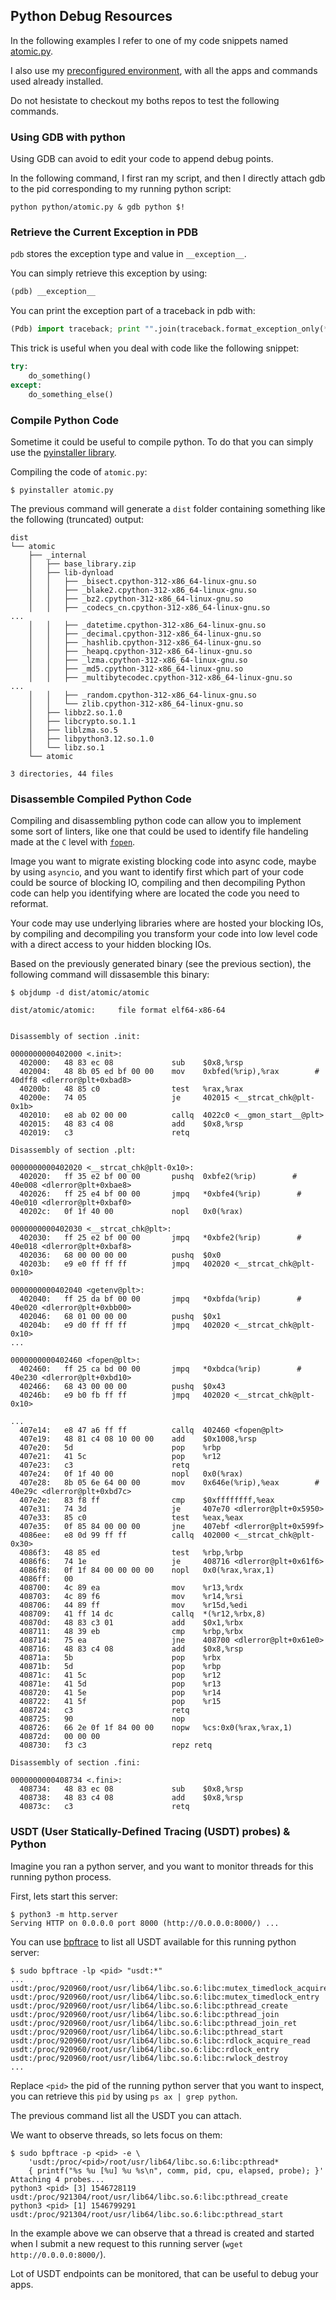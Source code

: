 ## Python Debug Resources

In the following examples I refer to one of my code snippets
named [atomic.py](https://github.com/4383/snippets/blob/main/python/atomic.py).

I also use my [preconfigured environment](https://github.com/4383/machine),
with all the apps and commands used already installed.

Do not hesistate to checkout my boths repos to test the following commands.

### Using GDB with python

Using GDB can avoid to edit your code to append debug points.

In the following command, I first ran my script, and then I directly attach
gdb to the pid corresponding to my running python script:

```
python python/atomic.py & gdb python $!
```

### Retrieve the Current Exception in PDB

`pdb` stores the exception type and value in `__exception__`.

You can simply retrieve this exception by using:

```python
(pdb) __exception__
```

You can print the exception part of a traceback in pdb with:

```python
(Pdb) import traceback; print "".join(traceback.format_exception_only(*__exception__))
```

This trick is useful when you deal with code like the following snippet:

```python
try:
    do_something()
except:
    do_something_else()
```

### Compile Python Code

Sometime it could be useful to compile python.
To do that you can simply use the [pyinstaller library](https://pyinstaller.org/en/stable/).

Compiling the code of `atomic.py`:

```
$ pyinstaller atomic.py
```

The previous command will generate a `dist` folder containing something like the following (truncated) output:

```
dist
└── atomic
    ├── _internal
    │   ├── base_library.zip
    │   ├── lib-dynload
    │   │   ├── _bisect.cpython-312-x86_64-linux-gnu.so
    │   │   ├── _blake2.cpython-312-x86_64-linux-gnu.so
    │   │   ├── _bz2.cpython-312-x86_64-linux-gnu.so
    │   │   ├── _codecs_cn.cpython-312-x86_64-linux-gnu.so
...
    │   │   ├── _datetime.cpython-312-x86_64-linux-gnu.so
    │   │   ├── _decimal.cpython-312-x86_64-linux-gnu.so
    │   │   ├── _hashlib.cpython-312-x86_64-linux-gnu.so
    │   │   ├── _heapq.cpython-312-x86_64-linux-gnu.so
    │   │   ├── _lzma.cpython-312-x86_64-linux-gnu.so
    │   │   ├── _md5.cpython-312-x86_64-linux-gnu.so
    │   │   ├── _multibytecodec.cpython-312-x86_64-linux-gnu.so
...
    │   │   ├── _random.cpython-312-x86_64-linux-gnu.so
    │   │   └── zlib.cpython-312-x86_64-linux-gnu.so
    │   ├── libbz2.so.1.0
    │   ├── libcrypto.so.1.1
    │   ├── liblzma.so.5
    │   ├── libpython3.12.so.1.0
    │   └── libz.so.1
    └── atomic

3 directories, 44 files
```

### Disassemble Compiled Python Code

Compiling and disassembling python code can allow you to implement
some sort of linters, like one that could be used to identify
file handeling made at the `C` level with [`fopen`](https://www.tutorialspoint.com/c_standard_library/c_function_fopen.htm).

Image you want to migrate existing blocking code into async code,
maybe by using `asyncio`, and you want to identify first which part of
your code could be source of blocking IO, compiling and then decompiling
Python code can help you identifying where are located the code you
need to reformat.

Your code may use underlying libraries where are hosted your blocking
IOs, by compiling and decompiling you transform your code into low level
code with a direct access to your hidden blocking IOs.

Based on the previously generated binary (see the previous section),
the following command will dissasemble this binary:

```
$ objdump -d dist/atomic/atomic
```

```
dist/atomic/atomic:     file format elf64-x86-64


Disassembly of section .init:

0000000000402000 <.init>:
  402000:	48 83 ec 08          	sub    $0x8,%rsp
  402004:	48 8b 05 ed bf 00 00 	mov    0xbfed(%rip),%rax        # 40dff8 <dlerror@plt+0xbad8>
  40200b:	48 85 c0             	test   %rax,%rax
  40200e:	74 05                	je     402015 <__strcat_chk@plt-0x1b>
  402010:	e8 ab 02 00 00       	callq  4022c0 <__gmon_start__@plt>
  402015:	48 83 c4 08          	add    $0x8,%rsp
  402019:	c3                   	retq   

Disassembly of section .plt:

0000000000402020 <__strcat_chk@plt-0x10>:
  402020:	ff 35 e2 bf 00 00    	pushq  0xbfe2(%rip)        # 40e008 <dlerror@plt+0xbae8>
  402026:	ff 25 e4 bf 00 00    	jmpq   *0xbfe4(%rip)        # 40e010 <dlerror@plt+0xbaf0>
  40202c:	0f 1f 40 00          	nopl   0x0(%rax)

0000000000402030 <__strcat_chk@plt>:
  402030:	ff 25 e2 bf 00 00    	jmpq   *0xbfe2(%rip)        # 40e018 <dlerror@plt+0xbaf8>
  402036:	68 00 00 00 00       	pushq  $0x0
  40203b:	e9 e0 ff ff ff       	jmpq   402020 <__strcat_chk@plt-0x10>

0000000000402040 <getenv@plt>:
  402040:	ff 25 da bf 00 00    	jmpq   *0xbfda(%rip)        # 40e020 <dlerror@plt+0xbb00>
  402046:	68 01 00 00 00       	pushq  $0x1
  40204b:	e9 d0 ff ff ff       	jmpq   402020 <__strcat_chk@plt-0x10>
...

0000000000402460 <fopen@plt>:
  402460:	ff 25 ca bd 00 00    	jmpq   *0xbdca(%rip)        # 40e230 <dlerror@plt+0xbd10>
  402466:	68 43 00 00 00       	pushq  $0x43
  40246b:	e9 b0 fb ff ff       	jmpq   402020 <__strcat_chk@plt-0x10>

...
  407e14:	e8 47 a6 ff ff       	callq  402460 <fopen@plt>
  407e19:	48 81 c4 08 10 00 00 	add    $0x1008,%rsp
  407e20:	5d                   	pop    %rbp
  407e21:	41 5c                	pop    %r12
  407e23:	c3                   	retq   
  407e24:	0f 1f 40 00          	nopl   0x0(%rax)
  407e28:	8b 05 6e 64 00 00    	mov    0x646e(%rip),%eax        # 40e29c <dlerror@plt+0xbd7c>
  407e2e:	83 f8 ff             	cmp    $0xffffffff,%eax
  407e31:	74 3d                	je     407e70 <dlerror@plt+0x5950>
  407e33:	85 c0                	test   %eax,%eax
  407e35:	0f 85 84 00 00 00    	jne    407ebf <dlerror@plt+0x599f>
  4086ee:	e8 0d 99 ff ff       	callq  402000 <__strcat_chk@plt-0x30>
  4086f3:	48 85 ed             	test   %rbp,%rbp
  4086f6:	74 1e                	je     408716 <dlerror@plt+0x61f6>
  4086f8:	0f 1f 84 00 00 00 00 	nopl   0x0(%rax,%rax,1)
  4086ff:	00 
  408700:	4c 89 ea             	mov    %r13,%rdx
  408703:	4c 89 f6             	mov    %r14,%rsi
  408706:	44 89 ff             	mov    %r15d,%edi
  408709:	41 ff 14 dc          	callq  *(%r12,%rbx,8)
  40870d:	48 83 c3 01          	add    $0x1,%rbx
  408711:	48 39 eb             	cmp    %rbp,%rbx
  408714:	75 ea                	jne    408700 <dlerror@plt+0x61e0>
  408716:	48 83 c4 08          	add    $0x8,%rsp
  40871a:	5b                   	pop    %rbx
  40871b:	5d                   	pop    %rbp
  40871c:	41 5c                	pop    %r12
  40871e:	41 5d                	pop    %r13
  408720:	41 5e                	pop    %r14
  408722:	41 5f                	pop    %r15
  408724:	c3                   	retq   
  408725:	90                   	nop
  408726:	66 2e 0f 1f 84 00 00 	nopw   %cs:0x0(%rax,%rax,1)
  40872d:	00 00 00 
  408730:	f3 c3                	repz retq 

Disassembly of section .fini:

0000000000408734 <.fini>:
  408734:	48 83 ec 08          	sub    $0x8,%rsp
  408738:	48 83 c4 08          	add    $0x8,%rsp
  40873c:	c3                   	retq   
```

### USDT (User Statically-Defined Tracing (USDT) probes) & Python

Imagine you ran a python server, and you want to monitor threads for this
running python process.

First, lets start this server:

```
$ python3 -m http.server
Serving HTTP on 0.0.0.0 port 8000 (http://0.0.0.0:8000/) ...
```


You can use [bpftrace](https://github.com/bpftrace/bpftrace) to list all USDT
available for this running python server:

```
$ sudo bpftrace -lp <pid> "usdt:*" 
...
usdt:/proc/920960/root/usr/lib64/libc.so.6:libc:mutex_timedlock_acquired
usdt:/proc/920960/root/usr/lib64/libc.so.6:libc:mutex_timedlock_entry
usdt:/proc/920960/root/usr/lib64/libc.so.6:libc:pthread_create
usdt:/proc/920960/root/usr/lib64/libc.so.6:libc:pthread_join
usdt:/proc/920960/root/usr/lib64/libc.so.6:libc:pthread_join_ret
usdt:/proc/920960/root/usr/lib64/libc.so.6:libc:pthread_start
usdt:/proc/920960/root/usr/lib64/libc.so.6:libc:rdlock_acquire_read
usdt:/proc/920960/root/usr/lib64/libc.so.6:libc:rdlock_entry
usdt:/proc/920960/root/usr/lib64/libc.so.6:libc:rwlock_destroy
...
```

Replace `<pid>` the pid of the running python server that you want to inspect,
you can retrieve this `pid` by using `ps ax | grep python`.

The previous command list all the USDT you can attach.

We want to observe threads, so lets focus on them:

```
$ sudo bpftrace -p <pid> -e \
    'usdt:/proc/<pid>/root/usr/lib64/libc.so.6:libc:pthread* 
    { printf("%s %u [%u] %u %s\n", comm, pid, cpu, elapsed, probe); }'
Attaching 4 probes...
python3 <pid> [3] 1546728119 usdt:/proc/921304/root/usr/lib64/libc.so.6:libc:pthread_create
python3 <pid> [1] 1546799291 usdt:/proc/921304/root/usr/lib64/libc.so.6:libc:pthread_start
```

In the example above we can observe that a thread is created and started when
I submit a new request to this running server (`wget http://0.0.0.0:8000/`).

Lot of USDT endpoints can be monitored, that can be useful to debug your apps.
